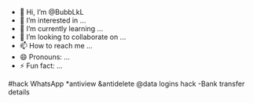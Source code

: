 - 👋 Hi, I’m @BubbLkL
- 👀 I’m interested in ...
- 🌱 I’m currently learning ...
- 💞️ I’m looking to collaborate on ...
- 📫 How to reach me ...
- 😄 Pronouns: ...
- ⚡ Fun fact: ...

<!---
BubbLkL/BubbLkL is a ✨ special ✨ repository because its `README.md` (this file) appears on your GitHub profile.
You can click the Preview link to take a look at your changes.
--->
#hack WhatsApp
*antiview
&antidelete
@data logins hack
-Bank transfer details
